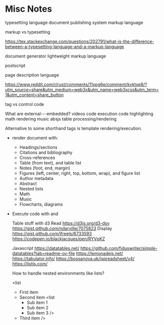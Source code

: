 # Misc Notes
typesetting language
document publishing system
markup language

markup vs typesetting

https://tex.stackexchange.com/questions/202791/what-is-the-difference-between-a-typesetting-language-and-a-markup-language

document generator
lightweight markup language

postscript

page description language

https://www.reddit.com/r/rust/comments/11xpg6e/comment/kvktxe8/?utm_source=share&utm_medium=web3x&utm_name=web3xcss&utm_term=1&utm_content=share_button

tag vs control code

What are external---embedded?
videos
code execution
code highlighting
math rendering
music absjs
table processing/rendering


Alternative to some shorthand tags is template rendering/execution.


- render document with:
  - Headings/sections
  - Citations and bibliography
  - Cross-references
  - Table (from text), and table list
  - Notes (foot, end, margin)
  - Figures (left, center, right, top, bottom, wrap), and figure list
  - Author metadata
  - Abstract
  - Nested lists
  - Math
  - Music
  - Flowcharts, diagrams

- Execute code with <object> and <embed>


Table stuff with d3
Read
https://d3js.org/d3-dsv
https://gist.github.com/ndarville/7075823
Display
https://gist.github.com/jfreels/6733593
https://codepen.io/blackjacques/pen/RYVpKZ


Javascript
https://datatables.net/
https://github.com/fiduswriter/simple-datatables?tab=readme-ov-file
https://lemonadejs.net/
https://tabulator.info/
https://bossanova.uk/jspreadsheet/v4/
https://listjs.com/


How to handle nested environments like lists?

<list
- First item
- Second item
  <list
  - Sub item 1
  - Sub item 2
  - Sub item 3
  />
- Third item
/>